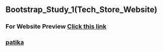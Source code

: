 ## Bootstrap_Study_1(Tech_Store_Website)
### For Website Preview [Click this link](https://kaderergin.github.io/Bootstrap/Bootstrap_Study_1/) 

### [patika](https://academy.patika.dev/tr/profile)
